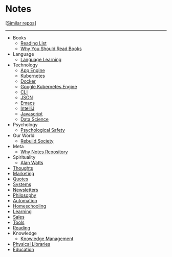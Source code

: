 
# Notes

[[Similar repos](https://github.com/RichardLitt/meta-knowledge)]

---

- Books
  - [Reading List](/pages/books_reading_list.md)
  - [Why You Should Read Books](/pages/why_you_should_read_books.md)
- Language
  - [Language Learning](/pages/language_learning.md)
- Technology
  - [App Engine](/pages/app_engine.md)
  - [Kubernetes](/pages/kubernetes.md)
  - [Docker](/pages/docker.md)
  - [Google Kubernetes Engine](/pages/google_kubernetes_engine.md)
  - [CLI](/pages/cli.md)
  - [JSON](/pages/json.md)
  - [Emacs](/pages/emacs.md)
  - [IntelliJ](/pages/intellij.md)
  - [Javascript](/pages/javascript.md)
  - [Data Science](/pages/data_science.md)
- Psychology
  - [Psychological Safety](/pages/psychological_safety.md)
- Our World
  - [Rebuild Society](/pages/rebuild_society.md)
- Meta
  - [Why Notes Repository](/pages/why_notes_repository.md)
- Spirituality
  - [Alan Watts](/pages/alan_watts.md)
- [Thoughts](/pages/thoughts.md)
- [Marketing](/pages/marketing.md)
- [Quotes](/pages/quotes.md)
- [Systems](/pages/systems.md)
- [Newsletters](/pages/newsletters.md)
- [Philosophy](/pages/philosophy.md)
- [Automation](/pages/automation.md)
- [Homeschooling](/pages/homeschooling.md)
- [Learning](/pages/learning.md)
- [Sales](/pages/sales.md)
- [Tools](/pages/tools.md)
- [Reading](/pages/reading.md)
- Knowledge
  - [Knowledge Management](/pages/knowledge_management.md)
- [Physical Libraries](/pages/physical_libraries.md)
- [Education](/pages/eduction.md)
